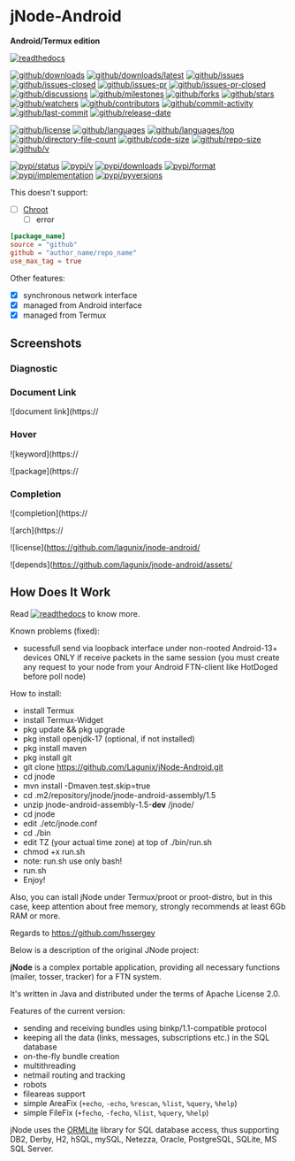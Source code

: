 # jNode-Android

**Android/Termux edition**

[![readthedocs](https://shields.io/readthedocs/jnode-android)](https://jnode-android.readthedocs.io)

[![github/downloads](https://shields.io/github/downloads/Lagunix/jNode-Android/total)](https://github.com/Lagunix/jNode-Android/releases)
[![github/downloads/latest](https://shields.io/github/downloads/lagunix/jnode-android/latest/total)](https://github.com/lagunix/jnode-android/releases/latest)
[![github/issues](https://shields.io/github/issues/lagunix/jnode-android)](https://github.com/lagunix/jnode-android/issues)
[![github/issues-closed](https://shields.io/github/issues-closed/lagunix/jnode-android)](https://github.com/lagunix/jnode-android/issues?q=is%3Aissue+is%3Aclosed)
[![github/issues-pr](https://shields.io/github/issues-pr/lagunix/jnode-android)](https://github.com/lagunix/jnode-android/pulls)
[![github/issues-pr-closed](https://shields.io/github/issues-pr-closed/lagunix/jnode-android)](https://github.com/lagunix/jnode-android/pulls?q=is%3Apr+is%3Aclosed)
[![github/discussions](https://shields.io/github/discussions/lagunux/jnode-android)](https://github.com/lagunix/jnode-android/discussions)
[![github/milestones](https://shields.io/github/milestones/all/lagunix/jnode-android)](https://github.com/lafunix/jnode-android/milestones)
[![github/forks](https://shields.io/github/forks/jnode-android)](https://github.com/lagunix/jnode-android/network/members)
[![github/stars](https://shields.io/github/stars/lagunix/jnode-android)](https://github.com/lagunix/jnode-android/stargazers)
[![github/watchers](https://shields.io/github/watchers/lagunix/jnode-android)](https://github.com/lagunix/jnode-android/watchers)
[![github/contributors](https://shields.io/github/contributors/lagunix/jnode-android)](https://github.com/lagunix/jnode-android/graphs/contributors)
[![github/commit-activity](https://shields.io/github/commit-activity/w/lagunix/jnode-android)](https://github.com/lagunix/jnode-android/graphs/commit-activity)
[![github/last-commit](https://shields.io/github/last-commit/jnode-android)](https://github.com/lagunix/jnode-android/commits)
[![github/release-date](https://shields.io/github/release-date/lagunix/jnode-android)](https://github.com/lagunix/jnode-android/releases/latest)

[![github/license](https://shields.io/github/license/jnode-android)](https://github.com/lagunix/jnode-android/LICENSE)
[![github/languages](https://shields.io/github/languages/count/jnode-android)](https://github.com/Lagunix/jNode-Android)
[![github/languages/top](https://shields.io/github/languages/top/jnode-android)](https://github.com/Lagunix/jNode-Android)
[![github/directory-file-count](https://shields.io/github/directory-file-count/lagunux/jnode-android)](https://github.com/lagunix/jnode-android)
[![github/code-size](https://shields.io/github/languages/code-size/lagunix/jnode-android)](https://github.com/lagunix/jnode-android)
[![github/repo-size](https://shields.io/github/repo-size/lagunix/jnode-android)](https://github.com/lagunix/jnode-android)
[![github/v](https://shields.io/github/v/release/lagunix/jnode-android)](https://github.com/lagunix/jnode-android)

[![pypi/status](https://shields.io/pypi/status/jnode-android)](https://pypi.org/project/jnode-android/#description)
[![pypi/v](https://shields.io/pypi/v/jnode-android)](https://pypi.org/project/jnode-android/#history)
[![pypi/downloads](https://shields.io/pypi/dd/jnode-android)](https://pypi.org/project/jnode-android/#files)
[![pypi/format](https://shields.io/pypi/format/jnode-android)](https://pypi.org/project/jnode-android/#files)
[![pypi/implementation](https://shields.io/pypi/implementation/jnode-android)](https://pypi.org/project/jnode-android/#files)
[![pypi/pyversions](https://shields.io/pypi/pyversions/jnode-android)](https://pypi.org/project/jnode-android/#files)

This doesn't support:

- [ ] [Chroot](termux-chroot)
  - [ ] error

```toml
[package_name]
source = "github"
github = "author_name/repo_name"
use_max_tag = true
```
Other features:

- [x] synchronous network interface
- [x] managed from Android interface
- [x] managed from Termux

## Screenshots

### Diagnostic

### Document Link

![document link](https://

### Hover

![keyword](https://

![package](https://

### Completion

![completion](https://

![arch](https://

![license](https://github.com/lagunix/jnode-android/

![depends](https://github.com/lagunix/jnode-android/assets/

## How Does It Work

Read
[![readthedocs](https://shields.io/readthedocs/lagunix/jnode-android)](https://jnode-android.readthedocs.io)
to know more.

Known problems (fixed):
- sucessfull send via loopback interface under non-rooted  Android-13+ devices ONLY if receive packets in the same session (you must create any request to your node from your Android FTN-client like HotDoged before poll node)

How to install:
* install Termux
* install Termux-Widget
* pkg update && pkg upgrade
* pkg install openjdk-17 (optional, if not installed)
* pkg install maven
* pkg install git
* git clone https://github.com/Lagunix/jNode-Android.git
* cd jnode
* mvn install -Dmaven.test.skip=true
* cd .m2/repository/jnode/jnode-android-assembly/1.5
* unzip jnode-android-assembly-1.5-**dev** /jnode/
* cd jnode 
* edit ./etc/jnode.conf
* cd ./bin
* edit TZ (your actual time zone) at top of ./bin/run.sh
* chmod +x run.sh
* note: run.sh use only bash!
* run.sh
* Enjoy!

Also, you can istall jNode under Termux/proot or proot-distro, but in this case, keep attention about free memory, strongly recommends at least 6Gb RAM or more.

Regards to https://github.com/hssergey

Below is a description of the original JNode project:

**jNode** is a complex portable application, providing all necessary functions (mailer, tosser, tracker) for a FTN system.

It's written in Java and distributed under the terms of Apache License 2.0.

Features of the current version:
- sending and receiving bundles using binkp/1.1-compatible protocol
- keeping all the data (links, messages, subscriptions etc.) in the SQL database
- on-the-fly bundle creation
- multithreading
- netmail routing and tracking
- robots
- fileareas support
- simple AreaFix (`+echo`, `-echo`, `%rescan`, `%list`, `%query`, `%help`)
- simple FileFix (`+fecho`, `-fecho`, `%list`, `%query`, `%help`)

jNode uses the [ORMLite](http://ormlite.com) library for SQL database access, thus supporting DB2, Derby, H2, hSQL, mySQL, Netezza, Oracle, PostgreSQL, SQLite, MS SQL Server.

